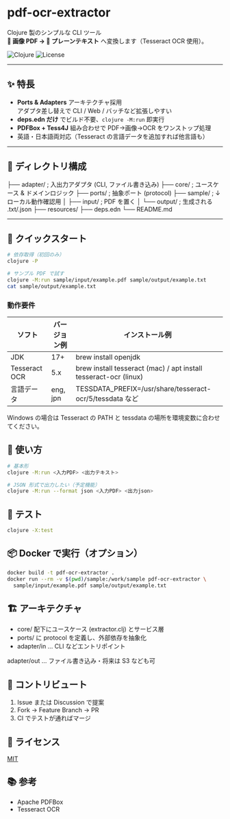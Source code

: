 # pdf-ocr-extractor

Clojure 製のシンプルな CLI ツール  
**📄 画像 PDF → 📝 プレーンテキスト** へ変換します（Tesseract OCR 使用）。

![Clojure](https://img.shields.io/badge/clojure-1.11.1-blue?logo=Clojure)
![License](https://img.shields.io/github/license/your-name/pdf-ocr-extractor)
<!-- 任意：CI/CD バッジやリリースバッジも追加 -->

---

## ✨ 特長

- **Ports & Adapters** アーキテクチャ採用  
  アダプタ差し替えで CLI / Web / バッチなど拡張しやすい
- **deps.edn だけ** でビルド不要、`clojure -M:run` 即実行
- **PDFBox + Tess4J** 組み合わせで PDF→画像→OCR をワンストップ処理
- 英語・日本語両対応（Tesseract の言語データを追加すれば他言語も）

---

## 📁 ディレクトリ構成

├── adapter/     ; 入出力アダプタ (CLI, ファイル書き込み)
├── core/        ; ユースケース & ドメインロジック
├── ports/       ; 抽象ポート (protocol)
├── sample/      ; ↓ローカル動作確認用
│   ├── input/   ;   PDF を置く
│   └── output/  ;   生成される .txt/.json
├── resources/
├── deps.edn
└── README.md

---

## 🚀 クイックスタート

```bash
# 依存取得（初回のみ）
clojure -P

# サンプル PDF で試す
clojure -M:run sample/input/example.pdf sample/output/example.txt
cat sample/output/example.txt
```

### 動作要件

|ソフト | バージョン例 | インストール例 |
| --- | --- | --- | 
| JDK | 17+ | brew install openjdk |
| Tesseract OCR | 5.x | brew install tesseract (mac) / apt install tesseract-ocr (linux) |
| 言語データ | eng, jpn | TESSDATA_PREFIX=/usr/share/tesseract-ocr/5/tessdata など|

Windows の場合は Tesseract の PATH と tessdata の場所を環境変数に合わせてください。

## 🔧 使い方

``` zsh
# 基本形
clojure -M:run <入力PDF> <出力テキスト>

# JSON 形式で出力したい（予定機能）
clojure -M:run --format json <入力PDF> <出力json>
```

## 🧪 テスト

``` zsh
clojure -X:test
```

## 📦 Docker で実行（オプション）

``` zsh
docker build -t pdf-ocr-extractor .
docker run --rm -v $(pwd)/sample:/work/sample pdf-ocr-extractor \
  sample/input/example.pdf sample/output/example.txt
```

## 🏗️ アーキテクチャ

- core/ 配下にユースケース (extractor.clj) とサービス層
- ports/ に protocol を定義し、外部依存を抽象化
- adapter/in … CLI などエントリポイント

adapter/out … ファイル書き込み・将来は S3 なども可

## 🤝 コントリビュート

1. Issue または Discussion で提案
2. Fork → Feature Branch → PR
3. CI でテストが通ればマージ

## 🪪 ライセンス

[MIT]()

## 📚 参考

- Apache PDFBox
- Tesseract OCR